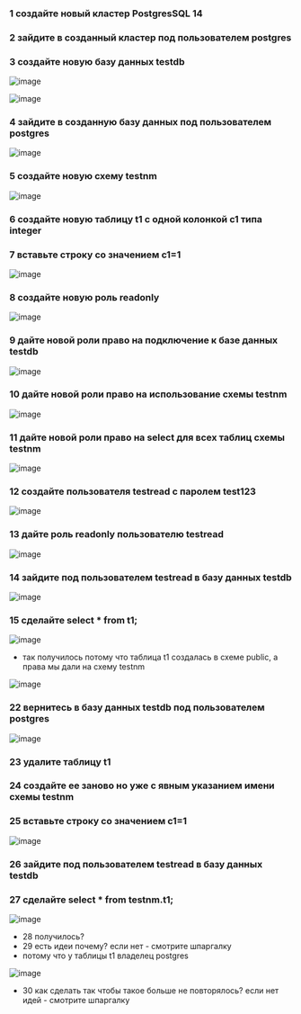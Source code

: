 ### 1 создайте новый кластер PostgresSQL 14
### 2 зайдите в созданный кластер под пользователем postgres
### 3 создайте новую базу данных testdb

![image](https://user-images.githubusercontent.com/40095258/234668653-46736731-ff29-49ee-b7e5-951c50d93b3e.png)

![image](https://user-images.githubusercontent.com/40095258/234668849-810cee66-c92c-411f-9f6e-0410a7cde23c.png)

### 4 зайдите в созданную базу данных под пользователем postgres

![image](https://user-images.githubusercontent.com/40095258/234669088-7f98d108-80ba-489e-a290-28ea3a20af4b.png)

### 5 создайте новую схему testnm

![image](https://user-images.githubusercontent.com/40095258/234670134-ea1aa9ce-0302-4fe8-930a-406a96c26881.png)

### 6 создайте новую таблицу t1 с одной колонкой c1 типа integer
### 7 вставьте строку со значением c1=1

![image](https://user-images.githubusercontent.com/40095258/234670899-505df793-9f51-4291-ac30-f434aba38359.png)

### 8 создайте новую роль readonly

![image](https://user-images.githubusercontent.com/40095258/234672101-a0d912f2-0bd2-4ee7-9b4c-ccf544d15f06.png)

### 9 дайте новой роли право на подключение к базе данных testdb

![image](https://user-images.githubusercontent.com/40095258/234675418-2f3cc71a-81c6-4bda-b0c0-ff299a232855.png)

### 10 дайте новой роли право на использование схемы testnm

![image](https://user-images.githubusercontent.com/40095258/234678590-612bf1b6-1774-4688-89d1-7caf99585548.png)

### 11 дайте новой роли право на select для всех таблиц схемы testnm

![image](https://user-images.githubusercontent.com/40095258/234678849-e20b9a3a-e6bb-4a8f-b634-42f010ce9e2c.png)

### 12 создайте пользователя testread с паролем test123

![image](https://user-images.githubusercontent.com/40095258/234680132-f9ca833f-3cf1-4665-81dc-7c34513079dc.png)

### 13 дайте роль readonly пользователю testread

![image](https://user-images.githubusercontent.com/40095258/234682254-0d65c465-f8ca-40b3-a76f-726b719420a1.png)

### 14 зайдите под пользователем testread в базу данных testdb

![image](https://user-images.githubusercontent.com/40095258/234686799-11b61496-ccad-4366-95bf-0a189a7e5599.png)

### 15 сделайте select * from t1;

![image](https://user-images.githubusercontent.com/40095258/234687016-85d1358e-6ac8-4247-9945-ff73f5f24a1a.png)

* так получилось потому что таблица t1 создалась в схеме public, а права мы дали на схему testnm

![image](https://user-images.githubusercontent.com/40095258/234687581-9815aeff-568e-471f-a939-937191ca981d.png)

### 22 вернитесь в базу данных testdb под пользователем postgres

![image](https://user-images.githubusercontent.com/40095258/234688215-d5f6c807-d16a-4768-8637-ba44de023198.png)

### 23 удалите таблицу t1
### 24 создайте ее заново но уже с явным указанием имени схемы testnm
### 25 вставьте строку со значением c1=1

![image](https://user-images.githubusercontent.com/40095258/234689274-f63ea443-1312-4313-850a-7acb9ebf2ea1.png)

### 26 зайдите под пользователем testread в базу данных testdb
### 27 сделайте select * from testnm.t1;

![image](https://user-images.githubusercontent.com/40095258/234690072-9f1e04b5-21c2-47f4-a8bf-9175f2ed7248.png)

* 28 получилось?
* 29 есть идеи почему? если нет - смотрите шпаргалку
* потому что у таблицы t1 владелец postgres

![image](https://user-images.githubusercontent.com/40095258/234692848-af69ee74-a5e2-4792-b02f-7a3ccd1cb5cd.png)

* 30 как сделать так чтобы такое больше не повторялось? если нет идей - смотрите шпаргалку

